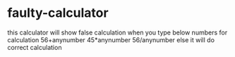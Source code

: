 # faulty-calculator
this calculator will show false calculation when you type below numbers for calculation
56+anynumber
45*anynumber
56/anynumber
else it will do correct calculation
